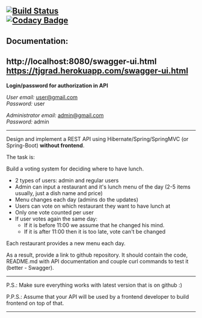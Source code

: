 [![Build Status](https://app.travis-ci.com/AndrewAlyonkin/topjava-graduation.svg?token=jfYqsL5WSinFLfXxitzZ&branch=master)](https://app.travis-ci.com/AndrewAlyonkin/topjava-graduation)  
[![Codacy Badge](https://app.codacy.com/project/badge/Grade/7c7cc798334646b9b1a7c94f75479aad)](https://www.codacy.com/gh/AndrewAlyonkin/topjava-graduation/dashboard?utm_source=github.com&amp;utm_medium=referral&amp;utm_content=AndrewAlyonkin/topjava-graduation&amp;utm_campaign=Badge_Grade)
----------------------------------------
Documentation:
----------------------------------------
**http://localhost:8080/swagger-ui.html**  
**https://tjgrad.herokuapp.com/swagger-ui.html**
--------------------------------------------

**Login/password for authorization in API**

*User email:* user@gmail.com  
*Password:* user

*Administrator email:* admin@gmail.com  
*Password:* admin

--------------------------------------------

Design and implement a REST API using Hibernate/Spring/SpringMVC (or Spring-Boot) **without frontend**.

The task is:

Build a voting system for deciding where to have lunch.

* 2 types of users: admin and regular users
* Admin can input a restaurant and it's lunch menu of the day (2-5 items usually, just a dish name and price)
* Menu changes each day (admins do the updates)
* Users can vote on which restaurant they want to have lunch at
* Only one vote counted per user
* If user votes again the same day:
    - If it is before 11:00 we assume that he changed his mind.
    - If it is after 11:00 then it is too late, vote can't be changed

Each restaurant provides a new menu each day.

As a result, provide a link to github repository. It should contain the code, README.md with API documentation and
couple curl commands to test it (better - Swagger).

-----------------------------
P.S.: Make sure everything works with latest version that is on github :)

P.P.S.: Assume that your API will be used by a frontend developer to build frontend on top of that.

-----------------------------
